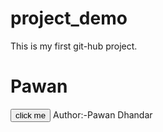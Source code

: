 # project_demo
This is my first git-hub project.
<br>
<h1>Pawan</h1>
<button onclick="test()">click me</button>
<script>
  function test(){
    interval(2);  
  }
</script>
Author:-Pawan Dhandar
